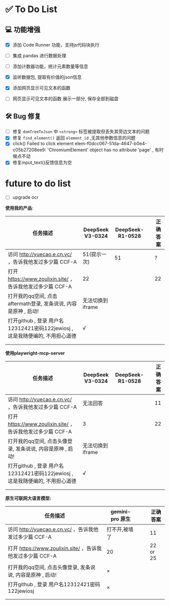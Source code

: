 

# ✅ To Do List

## 💻 功能增强
- [x] 添加 Code Runner 功能，支持js代码块执行
- [ ] 集成 pandas 进行数据处理 
- [ ] 添加计数器功能，统计元素数量等信息
- [x] 监听数据包, 提取有价值的json信息
- [x] 添加网页显示可见文本的函数
- [ ] 网页显示可见文本的函数 展示一部分, 保存全部到磁盘



## 🛠️ Bug 修复

- [ ] 修复 `domTreeToJson` 中 `<strong>` 标签被提取但丢失其旁边文本的问题
- [x] 修复 `find_element()` 返回 `element_id` ,无其他参数信息的问题  
- [x] click()  Failed to click element elem-f0dcc067-51da-4647-b0e4-c05b27208ee9: 'ChromiumElement' object has no attribute 'page'  , 有时候点不动
- [x] 修复input_text()反馈信息为空

# future to do list

- [ ] upgrade ocr



**使用我的产品**:

| 任务描述                                                   | DeepSeek V3-0324 | DeepSeek-R1-0528 |      | 正确答案 |
| ---------------------------------------------------------- | ---------------- | ---------------- | ---- | -------- |
| 访问 http://yuecao.e.cn.vc/ ，告诉我他发过多少篇 CCF-A     | 51(提示一次)        | 51 |      | ?       |
| 打开 https://www.zoulixin.site/ ，告诉我他发过多少篇 CCF-A | 22         |                  |      | 22       |
| 打开我的qq空间, 点击aftermath登录, 发条说说, 内容是原神 , 启动! | 无法切换到iframe |                  |      |          |
| 打开github , 登录 用户名12312421密码122jewiosj , 这是我随便编的, 不用担心道德             | √ |                  |      |          |
|                                                            |                  |                  |      |          |
|                                                            |                  |                  |      |          |



**使用playwright-mcp-server**

| 任务描述                                                     | DeepSeek V3-0324 | DeepSeek-R1-0528 |      | 正确答案 |
| ------------------------------------------------------------ | ---------------- | ---------------- | ---- | -------- |
| 访问 http://yuecao.e.cn.vc/ ，告诉我他发过多少篇 CCF-A       | 无法回答         |                  |      | 11       |
| 打开 https://www.zoulixin.site/ ，告诉我他发过多少篇 CCF-A   | 3                |                  |      | 22       |
| 打开我的qq空间, 点击头像登录, 发条说说, 内容是原神 , 启动!   | 无法切换到iframe |                  |      |          |
| 打开github , 登录 用户名12312421密码122jewiosj , 这是我随便编的, 不用担心道德 | √                |                  |      |          |
|                                                              |                  |                  |      |          |
|                                                              |                  |                  |      |          |



**原生可联网大语言模型:**

| 任务描述                                                   | gemini-pro 原生 |      |      | 正确答案 |
| ---------------------------------------------------------- | --------------- | ---- | ---- | -------- |
| 访问 http://yuecao.e.cn.vc/ ，告诉我他发过多少篇 CCF-A     | 打不开,被墙了   |      |      | 11       |
| 打开 https://www.zoulixin.site/ ，告诉我他发过多少篇 CCF-A | 20              |      |      | 22 or 25 |
| 打开我的qq空间, 点击头像登录, 发条说说, 内容是原神 , 启动! | ×               |      |      |          |
| 打开github , 登录 用户名12312421密码122jewiosj             | ×               |      |      |          |
|                                                            |                 |      |      |          |
|                                                            |                 |      |      |          |


